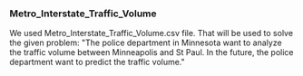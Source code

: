 ### Metro_Interstate_Traffic_Volume

We used Metro_Interstate_Traffic_Volume.csv file. That will be used to solve the given problem: "The police department in Minnesota want to analyze the traffic volume between Minneapolis and St Paul. In the future, the police department want to predict the traffic volume."
